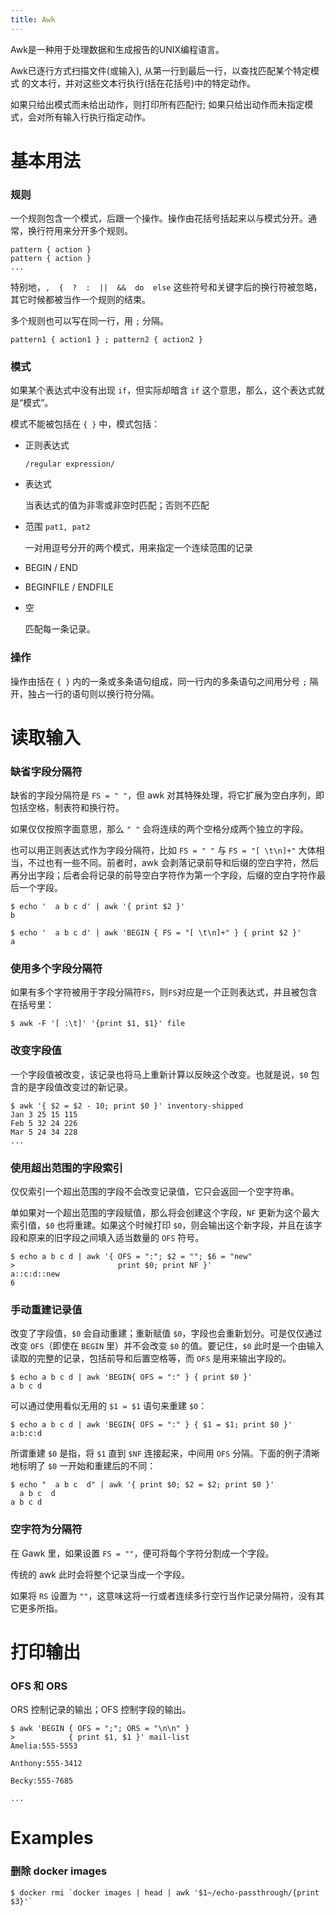 ```yaml
---
title: Awk
---
```



Awk是一种用于处理数据和生成报告的UNIX编程语言。

Awk已逐行方式扫描文件(或输入), 从第一行到最后一行，以查找匹配某个特定模式
的文本行，并对这些文本行执行(括在花括号)中的特定动作。

如果只给出模式而未给出动作，则打印所有匹配行;
如果只给出动作而未指定模式，会对所有输入行执行指定动作。



基本用法
========


### 规则

一个规则包含一个模式，后跟一个操作。操作由花括号括起来以与模式分开。通常，换行符用来分开多个规则。

	pattern { action }
	pattern { action }
	...

特别地，`,  {  ?  :  ||  &&  do  else` 这些符号和关键字后的换行符被忽略，其它时候都被当作一个规则的结束。

多个规则也可以写在同一行，用 `;` 分隔。

	pattern1 { action1 } ; pattern2 { action2 }

### 模式

如果某个表达式中没有出现 `if`，但实际却暗含 `if` 这个意思，那么，这个表达式就是“模式”。

模式不能被包括在 `{ }` 中，模式包括：

- 正则表达式

	`/regular expression/`

- 表达式

	当表达式的值为非零或非空时匹配；否则不匹配

- 范围 `pat1, pat2`

	一对用逗号分开的两个模式，用来指定一个连续范围的记录

- BEGIN / END

- BEGINFILE / ENDFILE

- 空
	
	匹配每一条记录。



### 操作

操作由括在 `{ }` 内的一条或多条语句组成，同一行内的多条语句之间用分号 `;` 隔开，独占一行的语句则以换行符分隔。



读取输入
========

### 缺省字段分隔符

缺省的字段分隔符是 `FS = " "`，但 awk 对其特殊处理，将它扩展为空白序列，即包括空格，制表符和换行符。

如果仅仅按照字面意思，那么 `" "` 会将连续的两个空格分成两个独立的字段。

也可以用正则表达式作为字段分隔符，比如 `FS = " "` 与 `FS = "[ \t\n]+"` 大体相当，不过也有一些不同。前者时，awk 会剥落记录前导和后缀的空白字符，然后再分出字段；后者会将记录的前导空白字符作为第一个字段，后缀的空白字符作最后一个字段。

	$ echo '  a b c d' | awk '{ print $2 }'
	b

	$ echo '  a b c d' | awk 'BEGIN { FS = "[ \t\n]+" } { print $2 }'
	a


### 使用多个字段分隔符

如果有多个字符被用于字段分隔符`FS`，则`FS`对应是一个正则表达式，并且被包含在括号里：
	
	$ awk -F '[ :\t]' '{print $1, $1}' file


### 改变字段值

一个字段值被改变，该记录也将马上重新计算以反映这个改变。也就是说，`$0` 包含的是字段值改变过的新记录。

	$ awk '{ $2 = $2 - 10; print $0 }' inventory-shipped
	Jan 3 25 15 115
	Feb 5 32 24 226
	Mar 5 24 34 228
	...

### 使用超出范围的字段索引

仅仅索引一个超出范围的字段不会改变记录值，它只会返回一个空字符串。

单如果对一个超出范围的字段赋值，那么将会创建这个字段，`NF` 更新为这个最大索引值，`$0` 也将重建。如果这个时候打印 `$0`，则会输出这个新字段，并且在该字段和原来的旧字段之间填入适当数量的 `OFS` 符号。

	$ echo a b c d | awk '{ OFS = ":"; $2 = ""; $6 = "new"
	>					    print $0; print NF }'
	a::c:d::new
	6

### 手动重建记录值

改变了字段值，`$0` 会自动重建；重新赋值 `$0`，字段也会重新划分。可是仅仅通过改变 `OFS`（即使在 `BEGIN` 里）并不会改变 `$0` 的值。要记住，`$0` 此时是一个由输入读取的完整的记录，包括前导和后置空格等，而 `OFS` 是用来输出字段的。

	$ echo a b c d | awk 'BEGIN{ OFS = ":" } { print $0 }'
	a b c d

可以通过使用看似无用的 `$1 = $1` 语句来重建 `$0`：

	$ echo a b c d | awk 'BEGIN{ OFS = ":" } { $1 = $1; print $0 }'
	a:b:c:d


所谓重建 `$0` 是指，将 `$1` 直到 `$NF` 连接起来，中间用 `OFS` 分隔。下面的例子清晰地标明了 `$0` 一开始和重建后的不同：

	$ echo "  a b c  d" | awk '{ print $0; $2 = $2; print $0 }'
	  a b c  d
	a b c d


### 空字符为分隔符

在 Gawk 里，如果设置 `FS = ""`，便可将每个字符分割成一个字段。

传统的 awk 此时会将整个记录当成一个字段。

如果将 `RS` 设置为 `""`，这意味这将一行或者连续多行空行当作记录分隔符，没有其它更多所指。



打印输出
========


### OFS 和 ORS

ORS 控制记录的输出；OFS 控制字段的输出。

	$ awk 'BEGIN { OFS = ";"; ORS = "\n\n" }
	>			 { print $1, $1 }' mail-list
	Amelia:555-5553

	Anthony:555-3412

	Becky:555-7685

	...

Examples
========

### 删除 docker images

    $ docker rmi `docker images | head | awk '$1~/echo-passthrough/{print $3}'`